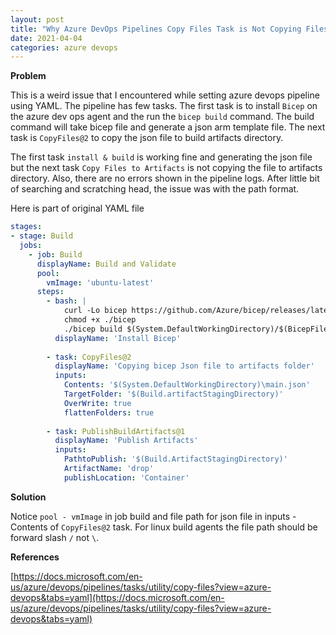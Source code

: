 ```yaml
---
layout: post
title: "Why Azure DevOps Pipelines Copy Files Task is Not Copying Files"
date: 2021-04-04 
categories: azure devops
---
```

**Problem**

This is a weird issue that I encountered while setting azure devops pipeline using YAML. The pipeline has few tasks. The first task is to install `Bicep` on the azure dev ops agent and the run the `bicep build` command. The build command will take bicep file and generate a json arm template file. The next task is `CopyFiles@2` to copy the json file to build artifacts directory.

The first task `install & build` is working fine and generating the json file but the next task `Copy Files to Artifacts` is not copying the file to artifacts directory. Also, there are no errors shown in the pipeline logs. After little bit of searching and scratching head, the issue was with the path format.

Here is part of original YAML file
``` YAML
stages:
- stage: Build
  jobs:
    - job: Build
      displayName: Build and Validate
      pool:
        vmImage: 'ubuntu-latest'
      steps:
        - bash: | 
            curl -Lo bicep https://github.com/Azure/bicep/releases/latest/download/bicep-linux-x64
            chmod +x ./bicep
            ./bicep build $(System.DefaultWorkingDirectory)/$(BicepFilePath)
          displayName: 'Install Bicep'         
        
        - task: CopyFiles@2
          displayName: 'Copying bicep Json file to artifacts folder'
          inputs:
            Contents: '$(System.DefaultWorkingDirectory)\main.json'
            TargetFolder: '$(Build.artifactStagingDirectory)'
            OverWrite: true
            flattenFolders: true
        
        - task: PublishBuildArtifacts@1
          displayName: 'Publish Artifacts'
          inputs:
            PathtoPublish: '$(Build.ArtifactStagingDirectory)'
            ArtifactName: 'drop'
            publishLocation: 'Container'
```

**Solution**

Notice `pool - vmImage` in job build and file path for json file in inputs - Contents of `CopyFiles@2` task. For linux build agents the file path should be forward slash `/` not `\`.  



**References**

[https://docs.microsoft.com/en-us/azure/devops/pipelines/tasks/utility/copy-files?view=azure-devops&tabs=yaml](https://docs.microsoft.com/en-us/azure/devops/pipelines/tasks/utility/copy-files?view=azure-devops&tabs=yaml)